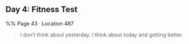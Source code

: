 ## Day 4: Fitness Test 
%% Page 43 · Location 487 
> I don’t think about yesterday. I think about today and getting better. 